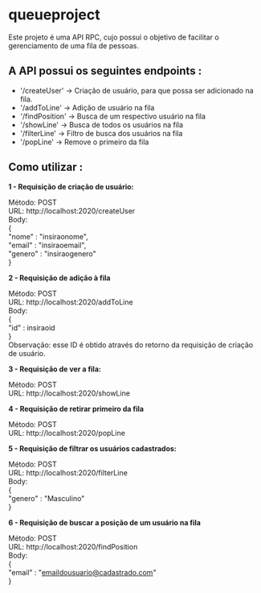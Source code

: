 # queueproject

Este projeto é uma API RPC, cujo possui o objetivo de facilitar o gerenciamento de uma fila de pessoas.


## A API possui os seguintes endpoints :

* '/createUser' -> Criação de usuário, para que possa ser adicionado na fila.
* '/addToLine' -> Adição de usuário na fila
* '/findPosition' -> Busca de um respectivo usuário na fila
* '/showLine' -> Busca de todos os usuários na fila
* '/filterLine' -> Filtro de busca dos usuários na fila
* '/popLine' -> Remove o primeiro da fila


## Como utilizar : 
**1 - Requisição de criação de usuário:**

Método: POST <br>
URL: http://localhost:2020/createUser <br>
Body: <br>
{ <br>
	"nome" : "insiraonome", <br>
	"email" : "insiraoemail", <br>
	"genero" : "insiraogenero" <br>
} <br>

**2 - Requisição de adição à fila**

Método: POST  <br>
URL: http://localhost:2020/addToLine <br>
Body:  <br>
{  <br>
	"id" : insiraoid  <br>
}  <br>
Observação: esse ID é obtido através do retorno da requisição de criação de usuário.  <br>
 
**3 - Requisição de ver a fila:**

Método: POST  <br>
URL: http://localhost:2020/showLine  <br>
 
**4 - Requisição de retirar primeiro da fila** <br>

Método: POST  <br>
URL: http://localhost:2020/popLine   <br>
 
**5 - Requisição de filtrar os usuários cadastrados:**

Método: POST  <br>
URL: http://localhost:2020/filterLine  <br>
Body:  <br>
{  <br>
	"genero" : "Masculino"  <br>
}  <br>
 
**6 - Requisição de buscar a posição de um usuário na fila**  <br>

Método: POST  <br>
URL: http://localhost:2020/findPosition  <br>
Body:  <br>
{  <br>
	"email" : "emaildousuario@cadastrado.com"  <br>
}  <br>

